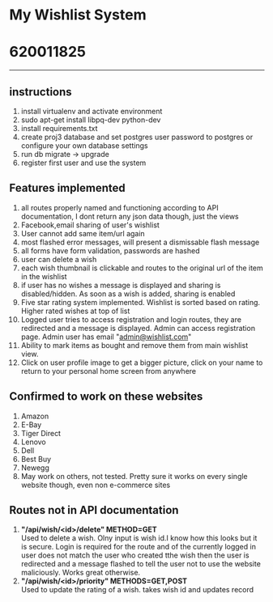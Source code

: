 My Wishlist System
===================
620011825
============


-------------

instructions
-------------
1. install virtualenv and activate environment
2. sudo apt-get install libpq-dev python-dev
3. install requirements.txt
4. create proj3 database and set postgres user password to postgres or configure your own database settings
5. run db migrate -> upgrade
6. register first user and use the system

Features implemented
--------------------

1. all routes properly named and functioning according to API documentation, I dont return any json data though, just the views
2. Facebook,email sharing of user's wishlist
3. User cannot add same item/url again
4. most flashed error messages, will present a dismissable flash message
5. all forms have form validation, passwords are hashed
6. user can delete a wish
7. each wish thumbnail is clickable and routes to the original url of the item in the wishlist
8. if user has no wishes a message is displayed and sharing is disabled/hidden. As soon as a wish is added, sharing is enabled
9. Five star rating system implemented. Wishlist is sorted based on rating. Higher rated wishes at top of list
10. Logged user tries to access registration and login routes, they are redirected and a message is displayed. Admin can access registration page. Admin user has email "admin@wishlist.com"
11. Ability to mark items as bought and remove them from main wishlist view.
12. Click on user profile image to get a bigger picture, click on your name to return to your personal home screen from anywhere


Confirmed to work on these websites
-----------------------------------
1. Amazon
2. E-Bay
3. Tiger Direct
4. Lenovo
5. Dell
6. Best Buy
7. Newegg
7. May work on others, not tested. Pretty sure it works on every single website though, even non e-commerce sites


Routes not in API documentation
-------------------------------
1. **"/api/wish/\<id\>/delete" METHOD=GET**  
      Used to delete a wish. Olny input is wish id.I know how this looks but it is secure. Login is required for the route and of the currently 
      logged in user does not match the user who created tthe wish then the user is redirected and a message
      flashed to tell the user not to use the website maliciously. Works great otherwise.
2. **"/api/wish/\<id\>/priority" METHODS=GET,POST**  
     Used to update the rating of a wish. takes wish id and updates record